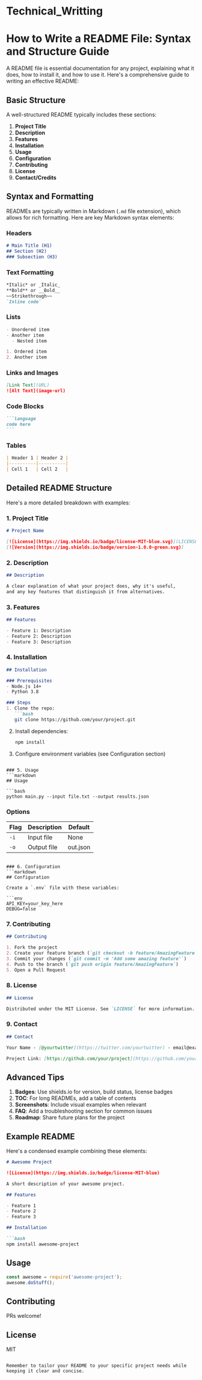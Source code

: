 # Technical_Writting
# How to Write a README File: Syntax and Structure Guide

A README file is essential documentation for any project, explaining what it does, how to install it, and how to use it. Here's a comprehensive guide to writing an effective README:

## Basic Structure

A well-structured README typically includes these sections:

1. **Project Title**
2. **Description**
3. **Features**
4. **Installation**
5. **Usage**
6. **Configuration**
7. **Contributing**
8. **License**
9. **Contact/Credits**

## Syntax and Formatting

READMEs are typically written in Markdown (`.md` file extension), which allows for rich formatting. Here are key Markdown syntax elements:

### Headers
```markdown
# Main Title (H1)
## Section (H2)
### Subsection (H3)
```

### Text Formatting
```markdown
*Italic* or _Italic_
**Bold** or __Bold__
~~Strikethrough~~
`Inline code`
```

### Lists
```markdown
- Unordered item
- Another item
  - Nested item

1. Ordered item
2. Another item
```

### Links and Images
```markdown
[Link Text](URL)
![Alt Text](image-url)
```

### Code Blocks
````markdown
```language
code here
```
````

### Tables
```markdown
| Header 1 | Header 2 |
|----------|----------|
| Cell 1   | Cell 2   |
```

## Detailed README Structure

Here's a more detailed breakdown with examples:

### 1. Project Title
```markdown
# Project Name

[![License](https://img.shields.io/badge/license-MIT-blue.svg)](LICENSE)
[![Version](https://img.shields.io/badge/version-1.0.0-green.svg)]
```

### 2. Description
```markdown
## Description

A clear explanation of what your project does, why it's useful, 
and any key features that distinguish it from alternatives.
```

### 3. Features
```markdown
## Features

- Feature 1: Description
- Feature 2: Description
- Feature 3: Description
```

### 4. Installation
```markdown
## Installation

### Prerequisites
- Node.js 14+
- Python 3.8

### Steps
1. Clone the repo:
   ```bash
   git clone https://github.com/your/project.git
   ```
2. Install dependencies:
   ```bash
   npm install
   ```
3. Configure environment variables (see Configuration section)
```

### 5. Usage
```markdown
## Usage

```bash
python main.py --input file.txt --output results.json
```

### Options
| Flag | Description | Default |
|------|-------------|---------|
| `-i` | Input file  | None    |
| `-o` | Output file | out.json|
```

### 6. Configuration
```markdown
## Configuration

Create a `.env` file with these variables:

```env
API_KEY=your_key_here
DEBUG=false
```

### 7. Contributing
```markdown
## Contributing

1. Fork the project
2. Create your feature branch (`git checkout -b feature/AmazingFeature`)
3. Commit your changes (`git commit -m 'Add some amazing feature'`)
4. Push to the branch (`git push origin feature/AmazingFeature`)
5. Open a Pull Request
```

### 8. License
```markdown
## License

Distributed under the MIT License. See `LICENSE` for more information.
```

### 9. Contact
```markdown
## Contact

Your Name - [@yourtwitter](https://twitter.com/yourtwitter) - email@example.com

Project Link: [https://github.com/your/project](https://github.com/your/project)
```

## Advanced Tips

1. **Badges**: Use shields.io for version, build status, license badges
2. **TOC**: For long READMEs, add a table of contents
3. **Screenshots**: Include visual examples when relevant
4. **FAQ**: Add a troubleshooting section for common issues
5. **Roadmap**: Share future plans for the project

## Example README

Here's a condensed example combining these elements:

```markdown
# Awesome Project

![License](https://img.shields.io/badge/license-MIT-blue)

A short description of your awesome project.

## Features

- Feature 1
- Feature 2
- Feature 3

## Installation

```bash
npm install awesome-project
```

## Usage

```javascript
const awesome = require('awesome-project');
awesome.doStuff();
```

## Contributing

PRs welcome!

## License

MIT
```

Remember to tailor your README to your specific project needs while keeping it clear and concise.

